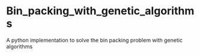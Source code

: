 # Bin_packing_with_genetic_algorithms
A python implementation to solve the bin packing problem with genetic algorithms
